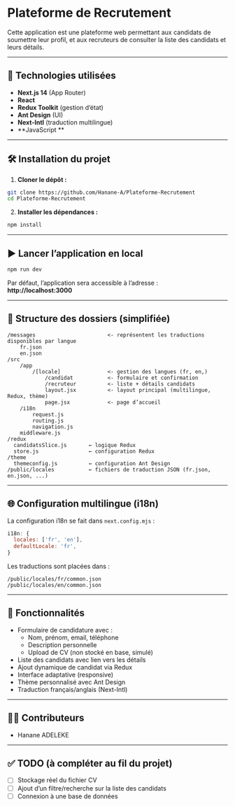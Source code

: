 # Plateforme de Recrutement

Cette application est une plateforme web permettant aux candidats de soumettre leur profil, et aux recruteurs de consulter la liste des candidats et leurs détails.

---

## 🚀 Technologies utilisées

- **Next.js 14** (App Router)
- **React**
- **Redux Toolkit** (gestion d’état)
- **Ant Design** (UI)
- **Next-Intl** (traduction multilingue)
- **JavaScript **

---

## 🛠️ Installation du projet

1. **Cloner le dépôt :**

```bash
git clone https://github.com/Hanane-A/Plateforme-Recrutement
cd Plateforme-Recrutement
```

2. **Installer les dépendances :**

```bash
npm install
```

---

## ▶️ Lancer l’application en local

```bash
npm run dev
```

Par défaut, l’application sera accessible à l’adresse :  
**http://localhost:3000**

---

## 📂 Structure des dossiers (simplifiée)

```
/messages                       <- représentent les traductions disponibles par langue
    fr.json
    en.json
/src
    /app
        /[locale]               <- gestion des langues (fr, en,)
            /candidat           <- formulaire et confirmation
            /recruteur          <- liste + détails candidats
            layout.jsx          <- layout principal (multilingue, Redux, thème)
            page.jsx            <- page d’accueil
    /i18n
        request.js
        routing.js
        navigation.js
    middleware.js
/redux
  candidatsSlice.js       ← logique Redux
  store.js                ← configuration Redux
/theme
  themeconfig.js          ← configuration Ant Design
/public/locales           ← fichiers de traduction JSON (fr.json, en.json, ...)
```

---

## 🌐 Configuration multilingue (i18n)

La configuration i18n se fait dans `next.config.mjs` :

```js
i18n: {
  locales: ['fr', 'en'],
  defaultLocale: 'fr',
}
```

Les traductions sont placées dans :

```
/public/locales/fr/common.json
/public/locales/en/common.json
```

---

## 📄 Fonctionnalités

- Formulaire de candidature avec :
  - Nom, prénom, email, téléphone
  - Description personnelle
  - Upload de CV (non stocké en base, simulé)
- Liste des candidats avec lien vers les détails
- Ajout dynamique de candidat via Redux
- Interface adaptative (responsive)
- Thème personnalisé avec Ant Design
- Traduction français/anglais (Next-Intl)

---

## 🧑‍💻 Contributeurs

- Hanane ADELEKE

---

## ✅ TODO (à compléter au fil du projet)

- [ ] Stockage réel du fichier CV
- [ ] Ajout d’un filtre/recherche sur la liste des candidats
- [ ] Connexion à une base de données
